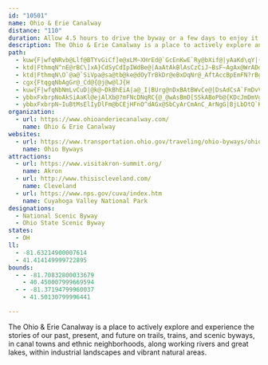 ```yaml
---
id: "10501"
name: Ohio & Erie Canalway
distance: "110"
duration: Allow 4.5 hours to drive the byway or a few days to enjoy it.
description: The Ohio & Erie Canalway is a place to actively explore and experience the stories of our past, present, and future on trails, trains, and scenic byways, in canal towns and ethnic neighborhoods, along working rivers and great lakes, within industrial landscapes and vibrant natural areas.
path:
  - kuw{F|wfqNRvb@Llf@BTYvGiCf]e@xLM~XHrEd@`GcEnKwE`Ry@bXif@|yAaKd\qY|{@mEXoOq@wHGsRrL_Vza@wF{CoIsDsY{EoA]wYsB}Ia@a@D_FOsBBwDS}D]SMoAMuWqA_La@{|@qEgHYcA?iAV{LbFqExAii@|`@iA^iRnDy@^iBbByBzAoHoQ]YwAg@fAmHTgCJuME}Ak@gBg@WyCs@sDrCiBdBaDlFcA~@yK_YeG_OvW_Uv@}@dBoErAaETQ|BsGz@mCtDoKpBeHVY~AuElAcQzCiDpDiD\g@j@}AHm@|EgN^uAh@_ExDqZvDoKhXqEhO[
  - ktd|FthmqN^nE@rBC\]xA}CdSyCdIpIWdBe@|AaAtAkBlAsCzCiJ~BsF~AgAx@WrADdO`DzCApLQbVoBhDw@dCgAvFwCzV}PpOe^bBkAvF\pIrBfDfAx@FtBEbAc@x@Q~@EbCLpCSvN_GnAm@Re@nASlCUhCeAh@K`TY~CFbE~Br@J~gAe@nE`A`FDdKaC|C{AhCe@bA_AZs@NkA?gAeDec@?}BTgBn@iB~DsFlByBjHgG^i@nAiCh@eCXmElGk]
  - ktd|FthmqN\O`@a@`SiVpa@sa@tb@ke@dOyTrBkDr@eBxDqNr@_AftAccBpEmFN?rBgB|AeAVE\Dx@v@lBnBx@RpH~Cp[nO`\nPbHdF|ClAfEp@lF@tRg@tEJbHfB`QrG|RtG
  - cgx{FtqgqNbAgGr@_Cd@{@j@w@lJ{H
  - kuw{F|wfqNbNmLvCuD|@k@~DkBhEiA|a@_I|BUrg@nDxBAtBWvCe@|DsAdCsA`FmDvVgS~AcCbAkAvGmGnBeCtZag@l@m@bKsG|@Wr@A`APfTnG|@PjDLpDrAx@FlBShJsBzDmAvDkCf@{@`DqDbGcFxBeChAaBbA}Cn@oChCgS^{AzDaKbF{DzIyFdA_AlCaDNm@fDoB|JiDvCaCfGqHjCeBfDyA|FuCvDkClO{NrHeJ`@]zBqAtPuHhAs@r@y@^k@n@yA^mANgAx@sJr@}Lv~@YpmAq@}AdHiArBsAzAmL~IqAhB_AjCUlBiA`NmDzf@hAg@bD_@hBsBb@MdQfArD`@t@PnHfCd@BnLsDjNoPd\_b@j@_@nKsC|BcAl[_WzE{B^e@Tw@r@gEn@aAZWd@EhSv@pDK^M|AkAnCsCfG{GRIbEVtL@hAcAnAsDLW\YxMsBdNsE~HuC`Ai@j@i@|@_Bh@m@xAcAvUmJbCu@zL_CtM_FxAeAxDoDpBaAfMkFpHsEbFgC~@eApD{FxAgAzOsDrAo@vCgBnAa@hAIfBD`Qx@`[|FbADb@EpAk@fM{GvCy@fCeCf@Yz@Q`MY|@B|C`@h@E~Cs@lAM~Wk@vAXpHrC~@JvJRrC^fDlAxTrM|GtEhT`K|C`BbAJr@\xTdR`\b\hCdClClBxAf@hPrC|HjCxD~An^jLr@\zEtCbMnL`CvCzB|FXd@x@x@x@h@pErAdc@|KrCj@`Hf@hA?bAOrCq@lBw@tAaAtLgLxDeD`EiCpLmFlD_AjNgChGe@zE}AvBOzUm@vAo@jLcK~@k@x@UbEu@fTUhAQxAm@~AgAlHwI~BuBrN{JvCgBlWyKpJkB|H{BbBs@d@_@xD_ExIwKt@wAvH{Q|AuD~@kCR[ZkApC}NbIcZxAaCNsAF}FNaBJkAjAmEf@sA`AaBf@_@hBaCr@q@bC_BlQgDzDg@vAFbDj@dBp@fD|B~@VnA?tMaA~MeE|Cm@pGi@lF?xDn@tQtGrBXbN~AbC@rHo@VmUJgBn@gDd@_EHsAH{PNuBhByKT{DLmHd@aCnAcC`BiAnCeAvE_Dn@m@Xg@Dc@oBoMrWaJ`J{HhPmLn@eBNoBrJXnIf@lHpBhASfBeAdASb@@dT~G|@`@HPhBpAtAf@`LnHlTxMl@^Tb@|C|A~XtPjFtAh@oDpClAtAFzK?MzUEdd@L|GTxFnABl@t@lFrLvHtFbEvCIuNzGCrAJpAXbE`BvC^xm@j@`@ErDdF~KvM?VvHfOb@fBhC?nNsJbBq@dBSt@?fBPrAd@~C^xCy@xOsCvEYrD^vExA|KtCrJrAlG`BlEpBjO~IlB`AnBXdHy@pAArAHxA^jLlEpJdEnNzGnGlBrG~AVxmEC~nAgVG]IcFuE_OuQ{NeSeMaNY`By@pA_B`DsBlDT^Hl@HtHbXlf@tMhRbXpGdF`@tAj@h@`@SjA?jB`JRtKvAxXhF`@@dAYxAaARaG^aLCcZz}@rB~@G`WsDdQaB`|@`Ad_@l@p@V|@t@nOhYrAxAdAf@rB^vT\z@TfEvBnAd@fDl@bEJ~QJr@FhA^`HfDtBj@lBR`FXzK_@DaB~l@`Dz@RhAp@`AjAf@z@dQj_@jJfNzGbNhAfBbE~E|DzFhAdAtOtK|BpA|TbKx_@`F~Cv@hFlBdARr@?lAQdAc@`ImF~@w@h@mA~CaM\y@bA_BjOeTbb@gr@hBwDlFiMt@uAzWk^nAkCnAaFl@eA|FaEnAm@hBk@hCe@`FGv@MvCcDfMiO~CtFfF{FxAsBhUiXpKqNhPiUrByCdCuEpAgDxDsL|AmDhDgFvCaDjBwArQaKtH{EnEsD`EgEj^mc@nP{RjBkCdAsB`@mAxByIlBiEt@kAx@y@fBuA~P_G~Cy@jC_A`EmBdCaBjCkCjCkDnAyBx@_BdBqElBqH~@mGvBsU|Aq^lA_b@lAoZRsDh@uF|@gFp@aDbAmDhBcExAaC~@gArAkA|BsAlDsAhCg@hAU|COzLO~ANfBd@fKtFxFxBpCp@lDf@xCRdD@hKc@nDEtXnAvWjBnSpAzK^bBTnFR
  - ybbxFxbrpNoAkSiAaKl@ejAlXb@?mFNcDNqRC{@_@wAsBmD[SSkABoPb@{KDcJmDmVgC}NWgCw@{QoAaJc@uBmDaK[eBIaADqJNcLJgCrCegC\eLNwWtAe|@R{PBqNhAi`A^eC|CgKJmBEsA_@uA}BwDcBiFiBmGq@}Ck@iEKmE^}WN{SxA{m@XeOXc@fDgAj@g@R[ZaALaBXiTH}Pz@m}@b@y[hGf@`WdDvJ~AxO`Ed@\lCt@jLvC
  - ybbxFxbrpN~IuBtMsElIyDlFm@bCEjHFnO^dAGx@SbCyArCmAnC_ArNgG|BjLbDtQ`Kdh@hA`FbArGnChN|@xGvG``@ny@jBnvA`Evz@vBrlCzGni@fBXiQ|Bq\hA{KxAe~@pELhCGxAWvDgAhCeChBeCh@uA|@eFTuDJaGIs@e@qAaJgNiBmH@eKLkDvAmInBgOnBwHl@qA^e@|EcEpMeKdHmJjBsB`CsBlOwJpGzBvDd@nA\rH|GdAr@fCjAnKrBvDRjARlAh@hExC|Bt@pDd@xAD|EEz@G|@WtBeApDmC~@qArAuDx@y@x@QbEGr@YvBaBhByChGsLpFoJfF{HzHsKjCaClMmJtD_CbBMdo@Jf@EdD}@`BKfDHlA`Aj@J~p@FhQEvA]j@c@d@_@jB{B`@eAZsDNk@f@s@d@_@zFyCtAaAbEmFhB_AhB_@l@DhAj@zCaLj@sDlAiOFeFk@uHcDqWYwGBsALgBvBmMHsB?sAi@{BcBuDcDwF?a@rCmJxAaElBqD~CsDlB{Ar@mCbEaVlDwUxWpIhh@bQhGzBbI~Drb@jVfK{K|DyHzL_Z`C{CZOdBiBlBkC|@_Bd@gBRgNXsExDcHtSqZlN}SVq@~HaKhAeArRkOhDwDrBoCjBsC|BkG|@_DnCaElAiD_PyG_Ay@y@wASoCE_Cj@aFBkAK_A`@[lBmCbAcAhBg@rDYjImAhBk@rCyAhPaM~DsEfBoCbImNhMcT~DiGbByBfCkCd`@{U|IgI`H}GlToYrEmEbFgChAw@lC}BnJ~MnEdGrEnFtItLrFvGdJ`Hv]bThPnKrFxD|EzEvC`DnBjCdOpUjJzOfDzG`IzJvZnXlGzE`I~EbErBlErBtHfCxDdAbDj@j[lDhO`Eb[tEhCv@bBdA|GrFtM|TbArBlEbKn@bDh@jQw@n[[hHoAbJu@~HcE`T{CvL[lEm@hZ}F|H`[xe@`ErFrD}ExAkCnDsFzHiMrCeETaBh@aLb@gGd@oKrAoTlGgNd@yAzEiLrAqCn@o@rDyBx@?fFe@bCe@VDbX}AV_`@\{FMa@E_A?wEJmDVmDnDuBVEtCZrFpCpA^lF~BbExAhCxAjEtA~{@fPnTdDx^hIrBaLvEcOrBgFhBkAx@W|XaCxBEzQsBjBgBtCsDnGoJ~CmFdCyF~JkXzT{k@dBeCnFmGjDoC|JsGrCqCvAeCn@aBrDqM~@qCpAmCzBsDWKkVkAeK{@q_@mC{Je@s@SaNgAm@b@sH|I
organization:
  - url: https://www.ohioanderiecanalway.com/
    name: Ohio & Erie Canalway
websites:
  - url: https://www.transportation.ohio.gov/traveling/ohio-byways/ohio-erie-canalway
    name: Ohio Byways
attractions:
  - url: https://www.visitakron-summit.org/
    name: Akron
  - url: http://www.thisiscleveland.com/
    name: Cleveland
  - url: https://www.nps.gov/cuva/index.htm
    name: Cuyahoga Valley National Park
designations:
  - National Scenic Byway
  - Ohio State Scenic Byway
states:
  - OH
ll:
  - -81.63214900007614
  - 41.414149999722895
bounds:
  - - -81.70832800033679
    - 40.450007999669594
  - - -81.37194799960037
    - 41.50130799996441

---
```


The Ohio & Erie Canalway is a place to actively explore and experience the stories of our past, present, and future on trails, trains, and scenic byways, in canal towns and ethnic neighborhoods, along working rivers and great lakes, within industrial landscapes and vibrant natural areas.
